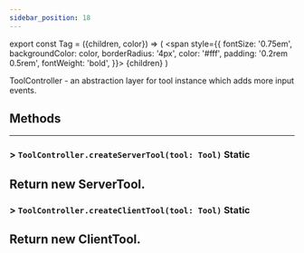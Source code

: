```yaml
---
sidebar_position: 18
---
```


export const Tag = ({children, color}) => (
    <span style={{
            fontSize: '0.75em', 
            backgroundColor: color,
            borderRadius: '4px',
            color: '#fff',
            padding: '0.2rem 0.5rem',
            fontWeight: 'bold',
        }}>
    {children}
    </span>
)

ToolController - an abstraction layer for tool instance which adds more input events.

## Methods
---

### > `ToolController.createServerTool(tool: Tool)` <Tag color="#6e4999">Static</Tag>
Return new ServerTool.
---
### > `ToolController.createClientTool(tool: Tool)` <Tag color="#6e4999">Static</Tag>
Return new ClientTool.
---